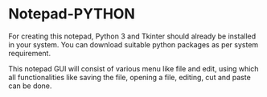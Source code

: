 # Notepad-PYTHON

For creating this notepad, Python 3 and Tkinter should already be installed in your system. You can download suitable python packages as per system requirement.


 This notepad GUI will consist of various menu like file and edit, using which all functionalities like saving the file, opening a file, editing, cut and paste can be done.
